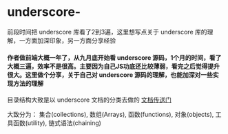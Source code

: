 # underscore-
前段时间把 underscore 库看了2到3遍，这里想写点关于 underscore 库的理解，一方面加深印象，另一方面分享经验

#### 作者做前端大概一年了，从九月底开始看 underscore 源码，1个月的时间，看了大概三遍，效率不是很高。主要因为自己JS功底还比较薄弱，看完之后觉得提升很大。这里做个分享，关于自己对 underscore 源码的理解，也能加深对一些实现方法的理解

目录结构大致是以 underscore 文档的分类去做的 [文档传送门](http://www.bootcss.com/p/underscore/)

大致分为： 集合(collections), 数组(Arrays), 函数(functions), 对象(objects), 工具函数(utility), 链式语法(chaining)



